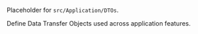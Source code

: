 Placeholder for `src/Application/DTOs`.

Define Data Transfer Objects used across application features.
